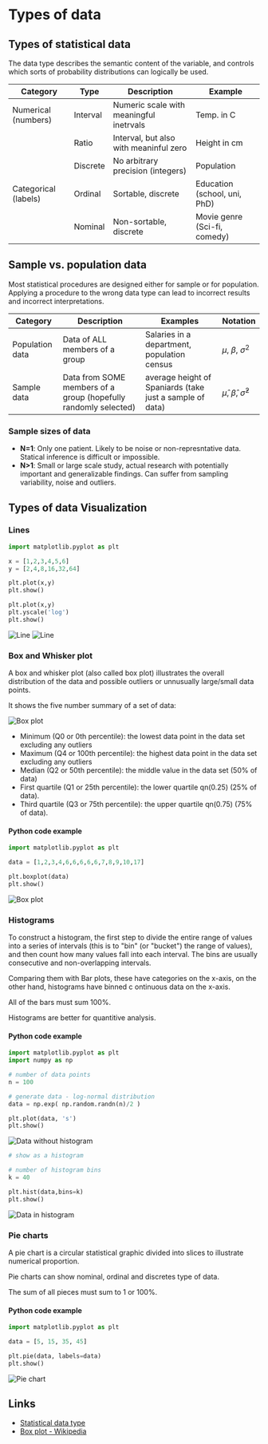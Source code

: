 # Types of data

## Types of statistical data

The data type describes the semantic content of the variable, and controls which sorts of probability distributions can logically be used.

| Category             | Type     | Description                             | Example                      |
| -------------------- | -------- | --------------------------------------- | ---------------------------- |
| Numerical (numbers)  | Interval | Numeric scale with meaningful inetrvals | Temp. in C                   |
|                      | Ratio    | Interval, but also with meaninful zero  | Height in cm                 |
|                      | Discrete | No arbitrary precision (integers)       | Population                   |
| Categorical (labels) | Ordinal  | Sortable, discrete                      | Education (school, uni, PhD) |
|                      | Nominal  | Non-sortable, discrete                  | Movie genre (Sci-fi, comedy) |

## Sample vs. population data

Most statistical procedures are designed either for sample or for population. Applying a procedure to the wrong data type can lead to incorrect results and incorrect interpretations.

| Category        | Description                                                     | Examples                                                 | Notation                               |
| --------------- | --------------------------------------------------------------- | -------------------------------------------------------- | -------------------------------------- |
| Population data | Data of ALL members of a group                                  | Salaries in a department, population census              | $\mu$, $\beta$, $\sigma^2$             |
| Sample data     | Data from SOME members of a group (hopefully randomly selected) | average height of Spaniards (take just a sample of data) | $\hat\mu$, $\hat\beta$, $\hat\sigma^2$ |

### Sample sizes of data

- **N=1**: Only one patient. Likely to be noise or non-represntative data. Statical inference is difficult or impossible.
- **N>1**: Small or large scale study, actual research with potentially important and generalizable findings. Can suffer from sampling variability, noise and outliers.

## Types of data Visualization

### Lines

```python
import matplotlib.pyplot as plt

x = [1,2,3,4,5,6]
y = [2,4,8,16,32,64]

plt.plot(x,y)
plt.show()

plt.plot(x,y)
plt.yscale('log')
plt.show()

```

![Line](./imgs/data-line1.png 'Line')
![Line](./imgs/data-line2.png 'Line')

### Box and Whisker plot

A box and whisker plot (also called box plot) illustrates the overall distribution of the data and possible outliers or unnusually large/small data points.

It shows the five number summary of a set of data:

![Box plot](./imgs/data-box-plot.png 'Box plot')

- Minimum (Q0 or 0th percentile): the lowest data point in the data set excluding any outliers
- Maximum (Q4 or 100th percentile): the highest data point in the data set excluding any outliers
- Median (Q2 or 50th percentile): the middle value in the data set (50% of data)
- First quartile (Q1 or 25th percentile): the lower quartile qn(0.25) (25% of data).
- Third quartile (Q3 or 75th percentile): the upper quartile qn(0.75) (75% of data).

#### Python code example

```python
import matplotlib.pyplot as plt

data = [1,2,3,4,6,6,6,6,6,7,8,9,10,17]

plt.boxplot(data)
plt.show()
```

![Box plot](./imgs/data-box-plot-python.png 'Box plot')

### Histograms

To construct a histogram, the first step to divide the entire range of values into a series of intervals (this is to "bin" (or "bucket") the range of values), and then count how many values fall into each interval. The bins are usually consecutive and non-overlapping intervals.

Comparing them with Bar plots, these have categories on the x-axis,
on the other hand, histograms have binned c ontinuous data on the x-axis.

All of the bars must sum 100%.

Histograms are better for quantitive analysis.

#### Python code example

```python
import matplotlib.pyplot as plt
import numpy as np

# number of data points
n = 100

# generate data - log-normal distribution
data = np.exp( np.random.randn(n)/2 )

plt.plot(data, 's')
plt.show()
```

![Data without histogram](./imgs/data-histograms-plot.png 'Data without histogram')

```python
# show as a histogram

# number of histogram bins
k = 40

plt.hist(data,bins=k)
plt.show()
```

![Data in histogram](./imgs/data-histograms-hist.png 'Data in histogram')

### Pie charts

A pie chart is a circular statistical graphic divided into slices to illustrate numerical proportion.

Pie charts can show nominal, ordinal and discretes type of data.

The sum of all pieces must sum to 1 or 100%.

#### Python code example

```python
import matplotlib.pyplot as plt

data = [5, 15, 35, 45]

plt.pie(data, labels=data)
plt.show()
```

![Pie chart](./imgs/data-pie-chart.png 'Pie chart')

## Links

- [Statistical data type](https://en.wikipedia.org/wiki/Statistical_data_type)
- [Box plot - Wikipedia](https://en.wikipedia.org/wiki/Box_plot)
